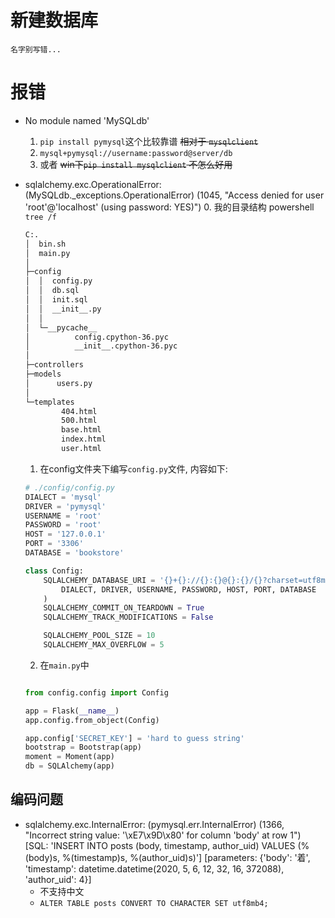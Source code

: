 
# 新建数据库

``名字别写错...``

# 报错

- No module named 'MySQLdb'
  1. ``pip install pymysql``这个比较靠谱 ~~相对于 ``mysqlclient``~~
  2. ``mysql+pymysql://username:password@server/db``
  3. 或者 ~~win下``pip install mysqlclient`` 不怎么好用~~

- sqlalchemy.exc.OperationalError: (MySQLdb._exceptions.OperationalError) (1045, "Access denied for user 'root'@'localhost' (using password: YES)")
    0. 我的目录结构 powershell ``tree /f``

    ```bash
    C:.
    │  bin.sh
    │  main.py
    │
    ├─config
    │  │  config.py
    │  │  db.sql
    │  │  init.sql
    │  │  __init__.py
    │  │
    │  └─__pycache__
    │          config.cpython-36.pyc
    │          __init__.cpython-36.pyc
    │
    ├─controllers
    ├─models
    │      users.py
    │
    └─templates
            404.html
            500.html
            base.html
            index.html
            user.html
    ```

    1. 在config文件夹下编写``config.py``文件, 内容如下: 

    ```python
    # ./config/config.py
    DIALECT = 'mysql'
    DRIVER = 'pymysql'
    USERNAME = 'root'
    PASSWORD = 'root'
    HOST = '127.0.0.1'
    PORT = '3306'
    DATABASE = 'bookstore'

    class Config:
        SQLALCHEMY_DATABASE_URI = '{}+{}://{}:{}@{}:{}/{}?charset=utf8mb4'.format(
            DIALECT, DRIVER, USERNAME, PASSWORD, HOST, PORT, DATABASE
        )
        SQLALCHEMY_COMMIT_ON_TEARDOWN = True
        SQLALCHEMY_TRACK_MODIFICATIONS = False

        SQLALCHEMY_POOL_SIZE = 10
        SQLALCHEMY_MAX_OVERFLOW = 5


    ```

    2. 在``main.py``中

    ```python

    from config.config import Config

    app = Flask(__name__)
    app.config.from_object(Config)

    app.config['SECRET_KEY'] = 'hard to guess string'
    bootstrap = Bootstrap(app)
    moment = Moment(app)
    db = SQLAlchemy(app)

    ```

编码问题
---

- sqlalchemy.exc.InternalError: (pymysql.err.InternalError) (1366, "Incorrect string value: '\\xE7\\x9D\\x80' for column 'body' at row 1") [SQL: 'INSERT INTO posts (body, timestamp, author_uid) VALUES (%(body)s, %(timestamp)s, %(author_uid)s)'] [parameters: {'body': '着', 'timestamp': datetime.datetime(2020, 5, 6, 12, 32, 16, 372088), 'author_uid': 4}]
  - 不支持中文
  - ``ALTER TABLE posts CONVERT TO CHARACTER SET utf8mb4;``